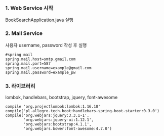 ### 1. Web Service 시작 
BookSearchApplication.java 실행

### 2. Mail Service
사용자 username, password 작성 후 실행
<pre><code>#spring mail
spring.mail.host=smtp.gmail.com
spring.mail.port=587
spring.mail.username=example@gmail.com
spring.mail.password=example_pw</code></pre>

### 3. 라이브러리
lombok, handlebars, bootstrap, jquery, font-awesome
<pre><code>compile 'org.projectlombok:lombok:1.16.18'           
compile('pl.allegro.tech.boot:handlebars-spring-boot-starter:0.3.0')
compile('org.webjars:jquery:3.3.1-1',
        'org.webjars:jquery-ui:1.12.1',
        'org.webjars:bootstrap:4.1.1',
        'org.webjars.bower:font-awesome:4.7.0')
</code></pre>


